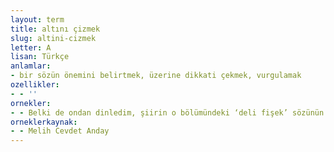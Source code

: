 ```yaml
---
layout: term
title: altını çizmek
slug: altini-cizmek
letter: A
lisan: Türkçe
anlamlar:
- bir sözün önemini belirtmek, üzerine dikkati çekmek, vurgulamak
ozellikler:
- - ''
ornekler:
- - Belki de ondan dinledim, şiirin o bölümündeki ‘deli fişek’ sözünün altını çizmişler.
orneklerkaynak:
- - Melih Cevdet Anday
---
```

